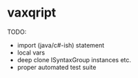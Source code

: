 # vaxqript

TODO:

* import (java/c#-ish) statement
* local vars
* deep clone ISyntaxGroup instances etc.
* proper automated test suite
